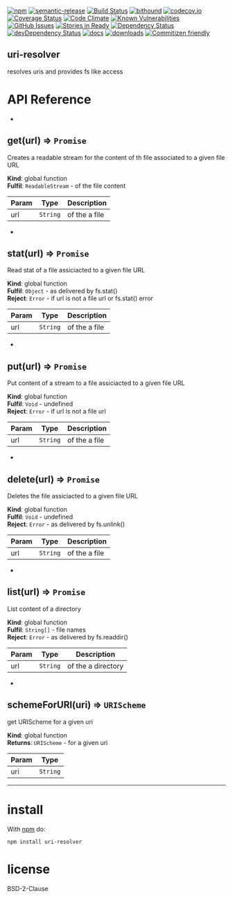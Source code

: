 [![npm](https://img.shields.io/npm/v/uri-resolver.svg)](https://www.npmjs.com/package/uri-resolver)
[![semantic-release](https://img.shields.io/badge/%20%20%F0%9F%93%A6%F0%9F%9A%80-semantic--release-e10079.svg)](https://github.com/arlac77/uri-resolver)
[![Build Status](https://secure.travis-ci.org/arlac77/uri-resolver.png)](http://travis-ci.org/arlac77/uri-resolver)
[![bithound](https://www.bithound.io/github/arlac77/uri-resolver/badges/score.svg)](https://www.bithound.io/github/arlac77/uri-resolver)
[![codecov.io](http://codecov.io/github/arlac77/uri-resolver/coverage.svg?branch=master)](http://codecov.io/github/arlac77/uri-resolver?branch=master)
[![Coverage Status](https://coveralls.io/repos/arlac77/uri-resolver/badge.svg)](https://coveralls.io/r/arlac77/uri-resolver)
[![Code Climate](https://codeclimate.com/github/arlac77/uri-resolver/badges/gpa.svg)](https://codeclimate.com/github/arlac77/uri-resolver)
[![Known Vulnerabilities](https://snyk.io/test/github/arlac77/uri-resolver/badge.svg)](https://snyk.io/test/github/arlac77/uri-resolver)
[![GitHub Issues](https://img.shields.io/github/issues/arlac77/uri-resolver.svg?style=flat-square)](https://github.com/arlac77/uri-resolver/issues)
[![Stories in Ready](https://badge.waffle.io/arlac77/uri-resolver.svg?label=ready&title=Ready)](http://waffle.io/arlac77/uri-resolver)
[![Dependency Status](https://david-dm.org/arlac77/uri-resolver.svg)](https://david-dm.org/arlac77/uri-resolver)
[![devDependency Status](https://david-dm.org/arlac77/uri-resolver/dev-status.svg)](https://david-dm.org/arlac77/uri-resolver#info=devDependencies)
[![docs](http://inch-ci.org/github/arlac77/uri-resolver.svg?branch=master)](http://inch-ci.org/github/arlac77/uri-resolver)
[![downloads](http://img.shields.io/npm/dm/uri-resolver.svg?style=flat-square)](https://npmjs.org/package/uri-resolver)
[![Commitizen friendly](https://img.shields.io/badge/commitizen-friendly-brightgreen.svg)](http://commitizen.github.io/cz-cli/)

uri-resolver
-------------------
resolves uris and provides fs like access

# API Reference

* <a name="get"></a>

## get(url) ⇒ <code>Promise</code>
Creates a readable stream for the content of th file associated to a given file URL

**Kind**: global function  
**Fulfil**: <code>ReadableStream</code> - of the file content  

| Param | Type | Description |
| --- | --- | --- |
| url | <code>String</code> | of the a file |


* <a name="stat"></a>

## stat(url) ⇒ <code>Promise</code>
Read stat of a file assiciacted to a given file URL

**Kind**: global function  
**Fulfil**: <code>Object</code> - as delivered by fs.stat()  
**Reject**: <code>Error</code> - if url is not a file url or fs.stat() error  

| Param | Type | Description |
| --- | --- | --- |
| url | <code>String</code> | of the a file |


* <a name="put"></a>

## put(url) ⇒ <code>Promise</code>
Put content of a stream to a file assiciacted to a given file URL

**Kind**: global function  
**Fulfil**: <code>Void</code> - undefined  
**Reject**: <code>Error</code> - if url is not a file url  

| Param | Type | Description |
| --- | --- | --- |
| url | <code>String</code> | of the a file |


* <a name="delete"></a>

## delete(url) ⇒ <code>Promise</code>
Deletes the file assiciacted to a given file URL

**Kind**: global function  
**Fulfil**: <code>Void</code> - undefined  
**Reject**: <code>Error</code> - as delivered by fs.unlink()  

| Param | Type | Description |
| --- | --- | --- |
| url | <code>String</code> | of the a file |


* <a name="list"></a>

## list(url) ⇒ <code>Promise</code>
List content of a directory

**Kind**: global function  
**Fulfil**: <code>String[]</code> - file names  
**Reject**: <code>Error</code> - as delivered by fs.readdir()  

| Param | Type | Description |
| --- | --- | --- |
| url | <code>String</code> | of the a directory |


* <a name="schemeForURI"></a>

## schemeForURI(uri) ⇒ <code>URIScheme</code>
get URIScheme for a given uri

**Kind**: global function  
**Returns**: <code>URIScheme</code> - for a given uri  

| Param | Type |
| --- | --- |
| uri | <code>String</code> | 


* * *

# install

With [npm](http://npmjs.org) do:

```shell
npm install uri-resolver
```

license
=======

BSD-2-Clause
